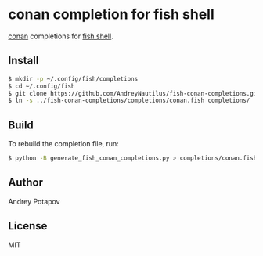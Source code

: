 # conan completion for fish shell

[conan](https://conan.io/) completions for [fish shell](https://fishshell.com/).

## Install

```bash
$ mkdir -p ~/.config/fish/completions
$ cd ~/.config/fish
$ git clone https://github.com/AndreyNautilus/fish-conan-completions.git
$ ln -s ../fish-conan-completions/completions/conan.fish completions/
```

## Build

To rebuild the completion file, run:
```bash
$ python -B generate_fish_conan_completions.py > completions/conan.fish
```

## Author

Andrey Potapov

## License

MIT
